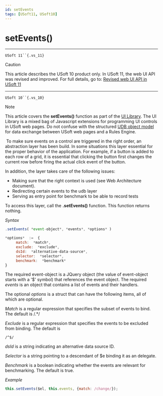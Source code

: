```yaml
---
id: setEvents
tags: [USoft11, USoft10]
---
```

# setEvents()



----

`USoft 11``{.vs_11}`

> [!CAUTION]
> This article describes the USoft 10 product only.
> In USoft 11, the web UI API was revised and improved. For full details, go to:
> [Revised web UI API in USoft 11](/docs/Web_and_app_UIs/UDB_udb/Revised_web_UI_API_in_USoft_11.md)

----

`USoft 10``{.vs_10}`

> [!NOTE]
> This article covers the **setEvents()** function as part of the [UI Library](/docs/Web_and_app_UIs/UI_Library).
> The UI Library is a mixed bag of Javascript extensions for programming UI controls in USoft web pages. Do not confuse with the structured [UDB object model](/docs/Web_and_app_UIs/UDB_udb/UDB_udb_object.md) for data exchange between USoft web pages and a Rules Engine.

 To make sure events on a control are triggered in the right order, an abstraction layer has been build. In some situations this layer essential for the proper behavior of the application. For example, if a button is added to each row of a grid, it is essential that clicking the button first changes the current row before firing the actual click event of the button.

In addition, the layer takes care of the following issues:

- Making sure that the right context is used (see Web Architecture document).
- Redirecting certain events to the udb layer
- Serving as entry point for benchmark to be able to record tests

To access this layer, call the **.setEvents()** function. This function returns nothing.

*Syntax*
 

```js
.setEvents( *event-object*, *events*, *options* )

*options*  :=  {
     match:  *match*,
     exclude:  *exclude*,
     dsId:  *alternative-data-source*,
     selector:  *selector*,
     benchmark:  *benchmark*
}
```

The required event-object is a JQuery object (the value of event-object starts with a '$' symbol) that references the event object. The required *events* is an object that contains a list of events and their handlers.

The optional *options* is a struct that can have the following items, all of which are optional.

*Match* is a regular expression that specifies the subset of events to bind. The default is /.*/

*Exclude* is a regular expression that specifies the events to be excluded from binding. The default is

```
/^$/
```

*dsId* is a string indicating an alternative data source ID.

*Selector* is a string pointing to a descendant of $e binding it as an delegate.

*Benchmark* is a boolean indicating whether the events are relevant for benchmarking. The default is true.

*Example*

```js
this.setEvents($el, this.events, {match: /change/});
```

 